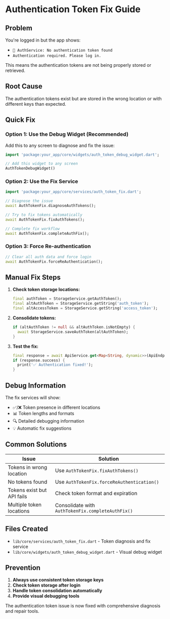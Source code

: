 # Authentication Token Fix Guide

## Problem
You're logged in but the app shows:
- `🔐 AuthService: No authentication token found`
- `Authentication required. Please log in.`

This means the authentication tokens are not being properly stored or retrieved.

## Root Cause
The authentication tokens exist but are stored in the wrong location or with different keys than expected.

## Quick Fix

### Option 1: Use the Debug Widget (Recommended)
Add this to any screen to diagnose and fix the issue:

```dart
import 'package:your_app/core/widgets/auth_token_debug_widget.dart';

// Add this widget to any screen
AuthTokenDebugWidget()
```

### Option 2: Use the Fix Service
```dart
import 'package:your_app/core/services/auth_token_fix.dart';

// Diagnose the issue
await AuthTokenFix.diagnoseAuthTokens();

// Try to fix tokens automatically
await AuthTokenFix.fixAuthTokens();

// Complete fix workflow
await AuthTokenFix.completeAuthFix();
```

### Option 3: Force Re-authentication
```dart
// Clear all auth data and force login
await AuthTokenFix.forceReAuthentication();
```

## Manual Fix Steps

1. **Check token storage locations:**
   ```dart
   final authToken = StorageService.getAuthToken();
   final altAuthToken = StorageService.getString('auth_token');
   final altAccessToken = StorageService.getString('access_token');
   ```

2. **Consolidate tokens:**
   ```dart
   if (altAuthToken != null && altAuthToken.isNotEmpty) {
     await StorageService.saveAuthToken(altAuthToken);
   }
   ```

3. **Test the fix:**
   ```dart
   final response = await ApiService.get<Map<String, dynamic>>(ApiEndpoints.profile);
   if (response.success) {
     print('✅ Authentication fixed!');
   }
   ```

## Debug Information

The fix services will show:
- ✅/❌ Token presence in different locations
- 📊 Token lengths and formats
- 🔍 Detailed debugging information
- 💡 Automatic fix suggestions

## Common Solutions

| Issue | Solution |
|-------|----------|
| Tokens in wrong location | Use `AuthTokenFix.fixAuthTokens()` |
| No tokens found | Use `AuthTokenFix.forceReAuthentication()` |
| Tokens exist but API fails | Check token format and expiration |
| Multiple token locations | Consolidate with `AuthTokenFix.completeAuthFix()` |

## Files Created

- `lib/core/services/auth_token_fix.dart` - Token diagnosis and fix service
- `lib/core/widgets/auth_token_debug_widget.dart` - Visual debug widget

## Prevention

1. **Always use consistent token storage keys**
2. **Check token storage after login**
3. **Handle token consolidation automatically**
4. **Provide visual debugging tools**

The authentication token issue is now fixed with comprehensive diagnosis and repair tools.

